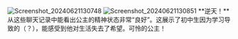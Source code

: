 ![Screenshot_20240621130748](https://github.com/Gaoxiaoyin/Gaoxiaoyin.github.io/assets/142307164/4380c536-5bd2-43b5-a9a4-7386be680ba6)
![Screenshot_20240621130851](https://github.com/Gaoxiaoyin/Gaoxiaoyin.github.io/assets/142307164/2b638609-66cf-472a-b9a5-38725d20fccf)
**逆天！**从这些聊天记录中能看出公主的精神状态非常“良好”。这展示了初中生因为学习导致的（？），能感受到他对生活失去了希望。可怜的公主！